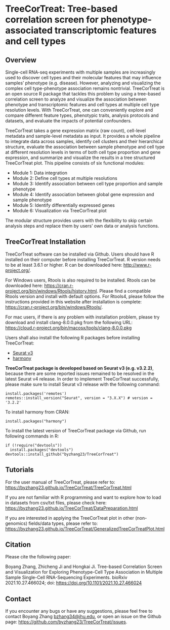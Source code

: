 TreeCorTreat: Tree-based correlation screen for phenotype-associated transcriptomic features and cell types
====

## Overview
Single-cell RNA-seq experiments with multiple samples are increasingly used to discover cell types and their molecular features that may influence samples’ phenotype (e.g. disease). However, analyzing and visualizing the complex cell type-phenotype association remains nontrivial. TreeCorTreat is an open source R package that tackles this problem by using a tree-based correlation screen to analyze and visualize the association between phenotype and transcriptomic features and cell types at multiple cell type resolution levels. With TreeCorTreat, one can conveniently explore and compare different feature types, phenotypic traits, analysis protocols and datasets, and evaluate the impacts of potential confounders. 

TreeCorTreat takes a gene expression matrix (raw count), cell-level metadata and sample-level metadata as input. It provides a whole pipeline to integrate data across samples, identify cell clusters and their hierarchical structure, evaluate the association between sample phenotype and cell type at different resolution levels in terms of both cell type proportion and gene expression, and summarize and visualize the results in a tree structured TreeCorTreat plot. This pipeline consists of six functional modules: 

* Module 1: Data integration
* Module 2: Define cell types at multiple resolutions 
* Module 3: Identify association between cell type proportion and sample phenotype
* Module 4: Identify association between global gene expression and sample phenotype
* Module 5: Identify differentially expressed genes
* Module 6: Visualization via TreeCorTreat plot

The modular structure provides users with the flexibility to skip certain analysis steps and replace them by users’ own data or analysis functions. 

## TreeCorTreat Installation

TreeCorTreat software can be installed via Github. Users should have R installed on their computer before installing TreeCorTreat. R version needs to be at least 3.6.1 or higher. R can be downloaded here: http://www.r-project.org/.

For Windows users, Rtools is also required to be installed. Rtools can be downloaded here: https://cran.r-project.org/bin/windows/Rtools/history.html. Please find a compatible Rtools version and install with default options. For Rtools4, please follow the instructions provided in this website after installation is complete: https://cran.r-project.org/bin/windows/Rtools/.

For mac users, if there is any problem with installation problem, please try download and install clang-8.0.0.pkg from the following URL: https://cloud.r-project.org/bin/macosx/tools/clang-8.0.0.pkg


Users shall also install the following R packages before installing TreeCorTreat:

* [Seurat v3](https://satijalab.org/seurat/index.html)
* [harmony](https://github.com/immunogenomics/harmony)


**TreeCorTreat package is developed based on Seurat v3 (e.g. v3.2.2)**, because there are some reported issues remained to be resolved in the latest Seurat v4 release. In order to implement TreeCorTreat successfully, please make sure to install Seurat v3 release with the following command:

```{r}
install.packages('remotes')
remotes::install_version("Seurat", version = "3.X.X") # version = '3.2.2'
```

To install harmony from CRAN:
```{r}
install.packages("harmony")
```

To install the latest version of TreeCorTreat package via Github, run following commands in R:
```{r}
if (!require("devtools"))
  install.packages("devtools")
devtools::install_github("byzhang23/TreeCorTreat")
```
## Tutorials

For the user manual of TreeCorTreat, please refer to:
https://byzhang23.github.io/TreeCorTreat/TreeCorTreat.html 

If you are not familiar with R programming and want to explore how to load in datasets from csv/txt files, please check here: https://byzhang23.github.io/TreeCorTreat/DataPreparation.html

If you are interested in applying the TreeCorTreat plot in other (non-genomics) fields/data types, please refer to: 
https://byzhang23.github.io/TreeCorTreat/GeneralizedTreeCorTreatPlot.html 

## Citation
Please cite the following paper:

Boyang Zhang, Zhicheng Ji and Hongkai Ji. Tree-based Correlation Screen and Visualization for Exploring Phenotype-Cell Type Association in Multiple Sample Single-Cell RNA-Sequencing Experiments. bioRxiv 2021.10.27.466024; doi: https://doi.org/10.1101/2021.10.27.466024

## Contact

If you encounter any bugs or have any suggestions, please feel free to contact Boyang Zhang bzhang34@jhu.edu, or open an issue on the Github page: https://github.com/byzhang23/TreeCorTreat/issues.
